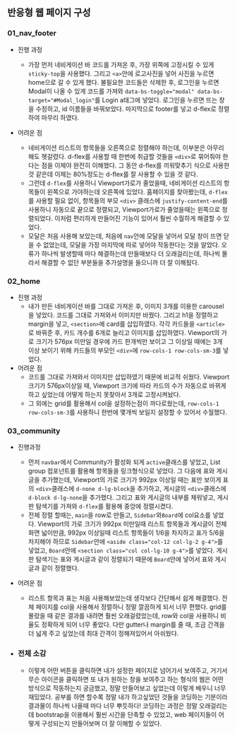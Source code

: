 ## 반응형 웹 페이지 구성

### 01_nav_footer

* 진행 과정 

  * 가장 먼저 네비게이션 바 코드를 가져온 후, 가장 위쪽에 고정시킬 수 있게 `sticky-top`을 사용했다. 그리고 `<a>`안에 로고사진을 넣어 사진을 누르면 home으로 갈 수 있게 했다. 불필요한 코드들은 삭제한 후, 로그인을 누르면 Modal이 나올 수 있게 코드를 가져와  `data-bs-toggle="modal" data-bs-target="#Modal_login"`를 Login a태그에 넣었다. 로그인을 누르면 뜨는 창을 수정하고, id 이름들을 바꿔보았다. 마지막으로 footer를 넣고 d-flex로 정렬하여 마무리 하였다. 

* 어려운 점 

  * 네비게이션 리스트의 항목들을 오른쪽으로 정렬해야 하는데, 이부분은 아무리 해도 헷갈렸다. d-flex를 사용할 때 한번에 취급할 것들을 `<div>`로 묶어줘야 한다는 점을 이제야 완전히 이해했다. 그 동안 d-flex를 끼워맞추기 식으로 사용한 것 같은데 이제는 80%정도는 d-flex를 잘 사용할 수 있을 것 같다. 
  * 그런데 `d-flex`를 사용하니 Viewport가로가 줄었을때, 네비게이션 리스트의 항목들이 왼쪽으로 가야하는데 오른쪽에 있었다. 홈페이지를 찾아봤는데, `d-flex`를 사용할 필요 없이,  항목들의 부모 `<div>` 클래스에 `justify-content-end`를 사용하니 자동으로 끝으로 정렬되고, Viewport가로가 줄었을때는 왼쪽으로 정렬되었다. 이처럼 편리하게 만들어진 기능이 있어서 훨씬 수월하게 해결할 수 있었다.
  * 모달은 처음 사용해 보았는데, 처음에 `nav`안에 모달을 넣어서 모달 창이 뜨면 닫을 수 없었는데, 모달을 가장 마지막에 따로 넣어야 작동한다는 것을 알았다. 오류가 하나씩 발생할때 마다 해결하는데 만들때보다 더 오래걸리는데, 하나씩 몰라서 해결할 수 없던 부분들을 추가설명을 들으니까 더 잘 이해됬다.



### 02_home

* 진행 과정 
  * 내가 만든 네비게이션 바를 그대로 가져온 후, 이미지 3개를 이용한 carousel을 넣었다. 코드를 그대로 가져와서 이미지만 바꿨다. 그리고 h1을 정렬하고 margin을 넣고, `<section>`에 card를 삽입하였다. 각각 카드들을 `<article>`로 바꿔준 후, 카드 개수를 6개로 늘리고 이미지를 삽입하였다. Viewport의 가로 크기가 576px 미만일 경우에 카드 한개씩만 보이고 그 이상일 때에는 3개 이상 보이기 위해 카드들의 부모인 `<div>`에 `row-cols-1 row-cols-sm-3`를 넣었다.  
* 어려운 점
  * 코드를 그대로 가져와서 이미지만 삽입하였기 때문에 비교적 쉬웠다. Viewport크기가 576px이상일 때, Viewport 크기에 따라 카드의 수가 자동으로 바뀌게 하고 싶었는데 어떻게 하는지 못찾아서 3개로 고정시켜놨다. 
  * 그 외에는 grid를 활용해서 col을 설정하는점이 까다로웠는데, `row-cols-1 row-cols-sm-3`를 사용하니 한번에 몇개씩 보일지 설정할 수 있어서 수월했다.



### 03_community

* 진행과정
  * 먼저 `navbar`에서 Community가 활성화 되게 `active`클래스를 넣었고, List group 컴포넌트를 활용해 항목들을 링크형식으로 넣었다. 그 다음에 표와 게시글을 추가했는데, Viewport의 가로 크기가 992px 이상일 때는 표만 보이게 표의 `<div>`클래스에 `d-none d-lg-block`을 추가하고, 게시글의  `<div>`클래스에 `d-block d-lg-none`을 추가했다. 그리고 표와 게시글의 내부를 채워넣고, 게시판 탐색기를 가져와 `d-flex`를 활용해 중앙에 정렬시켰다. 
  * 전체 정렬 할때는, `main`을 row로 만들고, `Sidebar`와`Board`에 col요소를 넣었다. Viewport의 가로 크기가 992px 미만일때 리스트 항목들과 게시글이 전체화면 넓이만큼, 992px 이상일때 리스트 항목들이 1/6을 차지하고 표가 5/6을 차지해야 하므로 `Sidebar`안에 `<aside class="col-12 col-lg-2 g-4">`를 넣었고, `Board`안에 `<section class="col col-lg-10 g-4">`를 넣었다. 게시판 탐색기는 표와 게시글과 같이 정렬되기 때문에 `Board`안에 넣어서 표와 게시글과 같이 정렬했다.
* 어려운 점
  * 리스트 항목과 표는 처음 사용해보았는데 생각보다 간단해서 쉽게 해결했다. 전체 페이지를 col을 사용해서 정렬하니 정말 깔끔하게 되서 너무 편했다. grid를 몰랐을 때 같은 결과를 내려면 훨씬 오래걸렸었는데, row와 col을 사용하니 비율도 정확하게 되어 너무 좋았다. 다만 gutter나 margin를 줄 때, 조금 간격을 더 넓게 주고 싶었는데 최대 간격이 정해져있어서 아쉬웠다. 



* ### 전체 소감
  * 이렇게 어떤 버튼을 클릭하면 내가 설정한 페이지로 넘어가서 보여주고, 거기서 무슨 아이콘을 클릭하면 또 내가 원하는 창을 보여주고 하는 형식의 웹은 어떤 방식으로 작동하는지 궁금했고, 정말 만들어보고 싶었는데 이렇게 배우니 너무 재밌었다. 공부를 하면 할수록 정말 내가 하고싶었던 것들을 코딩하는 기분이라 결과물이 하나씩 나올때 마다 너무 뿌듯하다! 코딩하는 과정은 정말 오래걸리는데 bootstrap을 이용해서 훨씬 시간을 단축할 수 있었고, web 페이지들이 어떻게 구성되는지 만들어보며 더 잘 이해할 수 있었다.

